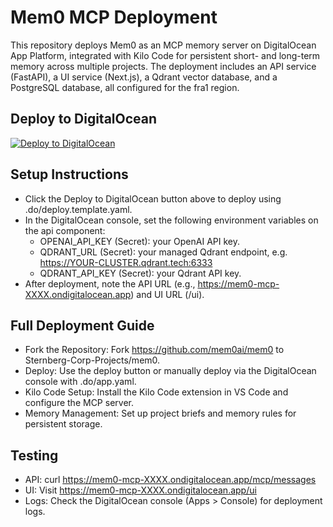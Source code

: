 # Mem0 MCP Deployment
This repository deploys Mem0 as an MCP memory server on DigitalOcean App Platform, integrated with Kilo Code for persistent short- and long-term memory across multiple projects. The deployment includes an API service (FastAPI), a UI service (Next.js), a Qdrant vector database, and a PostgreSQL database, all configured for the fra1 region.

## Deploy to DigitalOcean
[![Deploy to DigitalOcean](https://mp-assets1.sfo2.digitaloceanspaces.com/deploy-to-do/do-btn-blue.svg)](https://cloud.digitalocean.com/apps/new?repo=https://github.com/Sternberg-Corp-Projects/mem0/tree/main)

## Setup Instructions
- Click the Deploy to DigitalOcean button above to deploy using .do/deploy.template.yaml.
- In the DigitalOcean console, set the following environment variables on the api component:
  - OPENAI_API_KEY (Secret): your OpenAI API key.
  - QDRANT_URL (Secret): your managed Qdrant endpoint, e.g. https://YOUR-CLUSTER.qdrant.tech:6333
  - QDRANT_API_KEY (Secret): your Qdrant API key.
- After deployment, note the API URL (e.g., https://mem0-mcp-XXXX.ondigitalocean.app) and UI URL (/ui).

## Full Deployment Guide
- Fork the Repository: Fork https://github.com/mem0ai/mem0 to Sternberg-Corp-Projects/mem0.
- Deploy: Use the deploy button or manually deploy via the DigitalOcean console with .do/app.yaml.
- Kilo Code Setup: Install the Kilo Code extension in VS Code and configure the MCP server.
- Memory Management: Set up project briefs and memory rules for persistent storage.

## Testing
- API: curl https://mem0-mcp-XXXX.ondigitalocean.app/mcp/messages
- UI: Visit https://mem0-mcp-XXXX.ondigitalocean.app/ui
- Logs: Check the DigitalOcean console (Apps > Console) for deployment logs.
